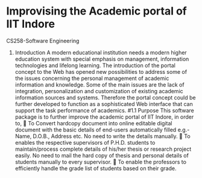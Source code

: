 # Improvising the Academic portal of IIT Indore
CS258-Software Engineering
1. Introduction
A modern educational institution needs a modern higher education system with special emphasis on management, information technologies and lifelong learning. The introduction of the portal concept to the Web has opened new possibilities to address some of the issues concerning the personal management of academic information and knowledge. Some of the main issues are the lack of integration, personalization and customization of existing academic information sources and systems. Therefore the portal concept could be further developed to function as a sophisticated Web interface that can support the task performance of academics.
#1.1 Purpose
This software package is to further improve the academic portal of IIT Indore, in order to,
 To Convert hardcopy document into online editable digital document with the basic details of end-users automatically filled e.g.- Name, D.O.B., Address etc. No need to write the details manually.
 To enables the respective supervisors of P.H.D. students to maintain/process complete details of his/her thesis or research project easily. No need to mail the hard copy of thesis and personal details of students manually to every supervisor.
 To enable the professors to efficiently handle the grade list of students based on their grade.
